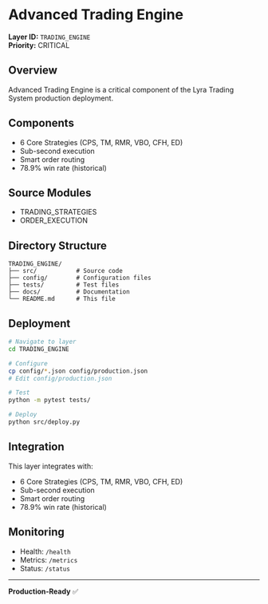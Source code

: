 # Advanced Trading Engine

**Layer ID:** `TRADING_ENGINE`  
**Priority:** CRITICAL

## Overview

Advanced Trading Engine is a critical component of the Lyra Trading System production deployment.

## Components

- 6 Core Strategies (CPS, TM, RMR, VBO, CFH, ED)
- Sub-second execution
- Smart order routing
- 78.9% win rate (historical)

## Source Modules

- TRADING_STRATEGIES
- ORDER_EXECUTION

## Directory Structure

```
TRADING_ENGINE/
├── src/           # Source code
├── config/        # Configuration files
├── tests/         # Test files
├── docs/          # Documentation
└── README.md      # This file
```

## Deployment

```bash
# Navigate to layer
cd TRADING_ENGINE

# Configure
cp config/*.json config/production.json
# Edit config/production.json

# Test
python -m pytest tests/

# Deploy
python src/deploy.py
```

## Integration

This layer integrates with:
- 6 Core Strategies (CPS, TM, RMR, VBO, CFH, ED)
- Sub-second execution
- Smart order routing
- 78.9% win rate (historical)

## Monitoring

- Health: `/health`
- Metrics: `/metrics`
- Status: `/status`

---

**Production-Ready** ✅
